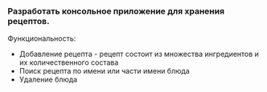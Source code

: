 ### Разработать консольное приложение для хранения рецептов.
Функциональность:
* Добавление рецепта - рецепт состоит из множества ингредиентов и их количественного состава
* Поиск рецепта по имени или части имени блюда
* Удаление блюда
